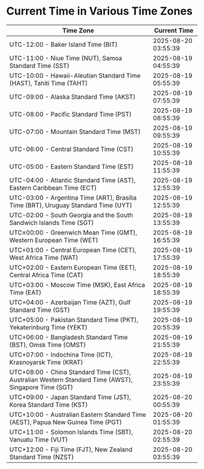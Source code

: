 # Current Time in Various Time Zones

| Time Zone | Current Time |
|-----------|--------------|
| UTC-12:00 - Baker Island Time (BIT) | 2025-08-20 03:55:39 |
| UTC-11:00 - Niue Time (NUT), Samoa Standard Time (SST) | 2025-08-19 04:55:39 |
| UTC-10:00 - Hawaii-Aleutian Standard Time (HAST), Tahiti Time (TAHT) | 2025-08-19 05:55:39 |
| UTC-09:00 - Alaska Standard Time (AKST) | 2025-08-19 07:55:39 |
| UTC-08:00 - Pacific Standard Time (PST) | 2025-08-19 08:55:39 |
| UTC-07:00 - Mountain Standard Time (MST) | 2025-08-19 09:55:39 |
| UTC-06:00 - Central Standard Time (CST) | 2025-08-19 10:55:39 |
| UTC-05:00 - Eastern Standard Time (EST) | 2025-08-19 11:55:39 |
| UTC-04:00 - Atlantic Standard Time (AST), Eastern Caribbean Time (ECT) | 2025-08-19 12:55:39 |
| UTC-03:00 - Argentina Time (ART), Brasília Time (BRT), Uruguay Standard Time (UYT) | 2025-08-19 12:55:39 |
| UTC-02:00 - South Georgia and the South Sandwich Islands Time (SGT) | 2025-08-19 13:55:39 |
| UTC±00:00 - Greenwich Mean Time (GMT), Western European Time (WET) | 2025-08-19 16:55:39 |
| UTC+01:00 - Central European Time (CET), West Africa Time (WAT) | 2025-08-19 17:55:39 |
| UTC+02:00 - Eastern European Time (EET), Central Africa Time (CAT) | 2025-08-19 18:55:39 |
| UTC+03:00 - Moscow Time (MSK), East Africa Time (EAT) | 2025-08-19 18:55:39 |
| UTC+04:00 - Azerbaijan Time (AZT), Gulf Standard Time (GST) | 2025-08-19 19:55:39 |
| UTC+05:00 - Pakistan Standard Time (PKT), Yekaterinburg Time (YEKT) | 2025-08-19 20:55:39 |
| UTC+06:00 - Bangladesh Standard Time (BST), Omsk Time (OMST) | 2025-08-19 21:55:39 |
| UTC+07:00 - Indochina Time (ICT), Krasnoyarsk Time (KRAT) | 2025-08-19 22:55:39 |
| UTC+08:00 - China Standard Time (CST), Australian Western Standard Time (AWST), Singapore Time (SGT) | 2025-08-19 23:55:39 |
| UTC+09:00 - Japan Standard Time (JST), Korea Standard Time (KST) | 2025-08-20 00:55:39 |
| UTC+10:00 - Australian Eastern Standard Time (AEST), Papua New Guinea Time (PGT) | 2025-08-20 01:55:39 |
| UTC+11:00 - Solomon Islands Time (SBT), Vanuatu Time (VUT) | 2025-08-20 02:55:39 |
| UTC+12:00 - Fiji Time (FJT), New Zealand Standard Time (NZST) | 2025-08-20 03:55:39 |
